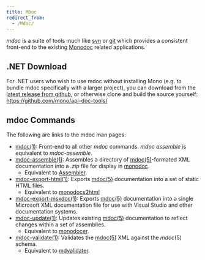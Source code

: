 ```yaml
---
title: MDoc
redirect_from:
  - /Mdoc/
---
```


*mdoc* is a suite of tools much like [svn](http://subversion.apache.org/) or [git](http://git.or.cz) which provides a consistent front-end to the existing [Monodoc](/docs/tools+libraries/tools/monodoc/) related applications.

.NET Download
-------------

For .NET users who wish to use mdoc without installing Mono (e.g. to bundle mdoc specifically with a larger project), you can download from the [latest release from github](https://github.com/mono/api-doc-tools/releases), or otherwise clone and build the source yourself: https://github.com/mono/api-doc-tools/

mdoc Commands
-------------

The following are links to the mdoc man pages:

-   [mdoc(1)](http://www.go-mono.org/docs/monodoc.ashx?link=man:mdoc(1)): Front-end to all other *mdoc* commands. *mdoc assemble* is equivalent to *mdoc-assemble*.
-   [mdoc-assemble(1)](http://www.go-mono.org/docs/monodoc.ashx?link=man:mdoc-assemble(1)): Assembles a directory of [mdoc(5)](http://www.go-mono.org/docs/monodoc.ashx?link=man:mdoc(5))-formated XML documentation into a *.zip* file for display in [monodoc](/docs/tools+libraries/tools/monodoc/).
    -   Equivalent to [Assembler](/docs/tools+libraries/tools/mdassembler/).
-   [mdoc-export-html(1)](http://www.go-mono.org/docs/monodoc.ashx?link=man:mdoc-export-html(1)): Exports [mdoc(5)](http://www.go-mono.org/docs/monodoc.ashx?link=man:mdoc(5)) documentation into a set of static HTML files.
    -   Equivalent to [monodocs2html](/docs/tools+libraries/tools/monodoc/generating-documentation/#generating-static-html-documentation)
-   [mdoc-export-msxdoc(1)](http://www.go-mono.org/docs/monodoc.ashx?link=man:mdoc-export-msxdoc(1)): Exports [mdoc(5)](http://www.go-mono.org/docs/monodoc.ashx?link=man:mdoc(5)) documentation into a single Microsoft XML documentation file for use with Visual Studio and other documentation systems.
-   [mdoc-update(1)](http://www.go-mono.org/docs/monodoc.ashx?link=man:mdoc-update(1)): Updates existing [mdoc(5)](http://www.go-mono.org/docs/monodoc.ashx?link=man:mdoc(5)) documentation to reflect changes within a set of assemblies.
    -   Equivalent to [monodocer](/docs/tools+libraries/tools/monodocer/).
-   [mdoc-validate(1)](http://www.go-mono.org/docs/monodoc.ashx?link=man:mdoc-validate(1)): Validates the [mdoc(5)](http://www.go-mono.org/docs/monodoc.ashx?link=man:mdoc(5)) XML against the *mdoc*(5) schema.
    -   Equivalent to [mdvalidater](/docs/tools+libraries/tools/monodoc/generating-documentation/#validate-monodoc-xml-format).

